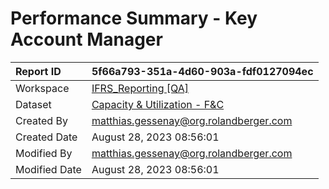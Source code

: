 



# Performance Summary - Key Account Manager

|Report ID|5f66a793-351a-4d60-903a-fdf0127094ec|
| :--- | :--- |
|Workspace|[IFRS_Reporting [QA]](../Workspaces/IFRS_Reporting-[QA].md)|
|Dataset|[Capacity & Utilization - F&C](../Datasets/Capacity-&-Utilization---F&C.md)|
|Created By|matthias.gessenay@org.rolandberger.com|
|Created Date|August 28, 2023 08:56:01|
|Modified By|matthias.gessenay@org.rolandberger.com|
|Modified Date|August 28, 2023 08:56:01|
